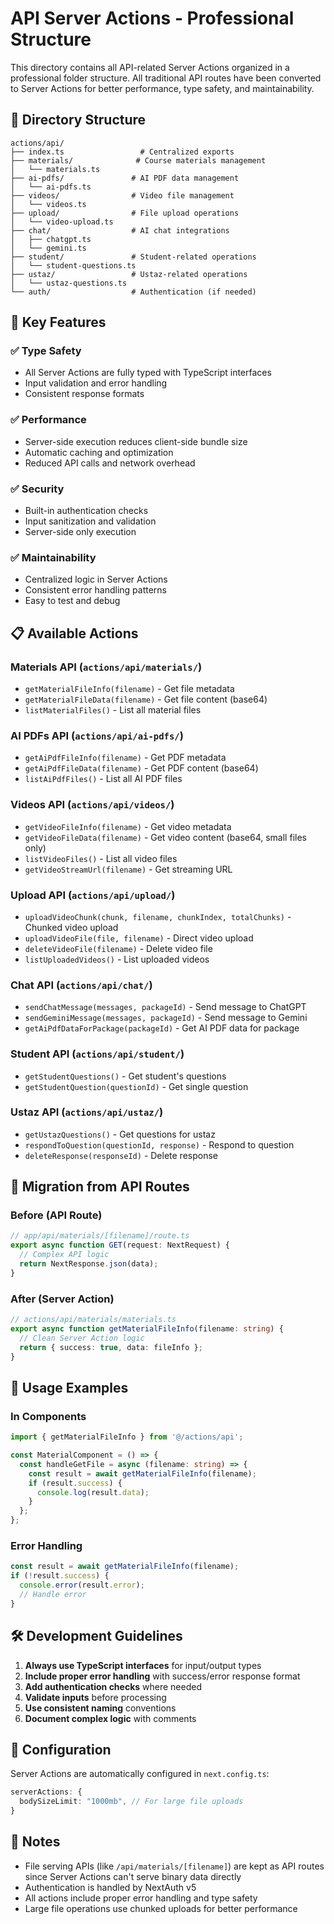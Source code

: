# API Server Actions - Professional Structure

This directory contains all API-related Server Actions organized in a professional folder structure. All traditional API routes have been converted to Server Actions for better performance, type safety, and maintainability.

## 📁 Directory Structure

```
actions/api/
├── index.ts                 # Centralized exports
├── materials/              # Course materials management
│   └── materials.ts
├── ai-pdfs/               # AI PDF data management
│   └── ai-pdfs.ts
├── videos/                # Video file management
│   └── videos.ts
├── upload/                # File upload operations
│   └── video-upload.ts
├── chat/                  # AI chat integrations
│   ├── chatgpt.ts
│   └── gemini.ts
├── student/               # Student-related operations
│   └── student-questions.ts
├── ustaz/                 # Ustaz-related operations
│   └── ustaz-questions.ts
└── auth/                  # Authentication (if needed)
```

## 🚀 Key Features

### ✅ **Type Safety**
- All Server Actions are fully typed with TypeScript interfaces
- Input validation and error handling
- Consistent response formats

### ✅ **Performance**
- Server-side execution reduces client-side bundle size
- Automatic caching and optimization
- Reduced API calls and network overhead

### ✅ **Security**
- Built-in authentication checks
- Input sanitization and validation
- Server-side only execution

### ✅ **Maintainability**
- Centralized logic in Server Actions
- Consistent error handling patterns
- Easy to test and debug

## 📋 Available Actions

### Materials API (`actions/api/materials/`)
- `getMaterialFileInfo(filename)` - Get file metadata
- `getMaterialFileData(filename)` - Get file content (base64)
- `listMaterialFiles()` - List all material files

### AI PDFs API (`actions/api/ai-pdfs/`)
- `getAiPdfFileInfo(filename)` - Get PDF metadata
- `getAiPdfFileData(filename)` - Get PDF content (base64)
- `listAiPdfFiles()` - List all AI PDF files

### Videos API (`actions/api/videos/`)
- `getVideoFileInfo(filename)` - Get video metadata
- `getVideoFileData(filename)` - Get video content (base64, small files only)
- `listVideoFiles()` - List all video files
- `getVideoStreamUrl(filename)` - Get streaming URL

### Upload API (`actions/api/upload/`)
- `uploadVideoChunk(chunk, filename, chunkIndex, totalChunks)` - Chunked video upload
- `uploadVideoFile(file, filename)` - Direct video upload
- `deleteVideoFile(filename)` - Delete video file
- `listUploadedVideos()` - List uploaded videos

### Chat API (`actions/api/chat/`)
- `sendChatMessage(messages, packageId)` - Send message to ChatGPT
- `sendGeminiMessage(messages, packageId)` - Send message to Gemini
- `getAiPdfDataForPackage(packageId)` - Get AI PDF data for package

### Student API (`actions/api/student/`)
- `getStudentQuestions()` - Get student's questions
- `getStudentQuestion(questionId)` - Get single question

### Ustaz API (`actions/api/ustaz/`)
- `getUstazQuestions()` - Get questions for ustaz
- `respondToQuestion(questionId, response)` - Respond to question
- `deleteResponse(responseId)` - Delete response

## 🔄 Migration from API Routes

### Before (API Route)
```typescript
// app/api/materials/[filename]/route.ts
export async function GET(request: NextRequest) {
  // Complex API logic
  return NextResponse.json(data);
}
```

### After (Server Action)
```typescript
// actions/api/materials/materials.ts
export async function getMaterialFileInfo(filename: string) {
  // Clean Server Action logic
  return { success: true, data: fileInfo };
}
```

## 📖 Usage Examples

### In Components
```typescript
import { getMaterialFileInfo } from '@/actions/api';

const MaterialComponent = () => {
  const handleGetFile = async (filename: string) => {
    const result = await getMaterialFileInfo(filename);
    if (result.success) {
      console.log(result.data);
    }
  };
};
```

### Error Handling
```typescript
const result = await getMaterialFileInfo(filename);
if (!result.success) {
  console.error(result.error);
  // Handle error
}
```

## 🛠️ Development Guidelines

1. **Always use TypeScript interfaces** for input/output types
2. **Include proper error handling** with success/error response format
3. **Add authentication checks** where needed
4. **Validate inputs** before processing
5. **Use consistent naming** conventions
6. **Document complex logic** with comments

## 🔧 Configuration

Server Actions are automatically configured in `next.config.ts`:
```typescript
serverActions: {
  bodySizeLimit: "1000mb", // For large file uploads
}
```

## 📝 Notes

- File serving APIs (like `/api/materials/[filename]`) are kept as API routes since Server Actions can't serve binary data directly
- Authentication is handled by NextAuth v5
- All actions include proper error handling and type safety
- Large file operations use chunked uploads for better performance


